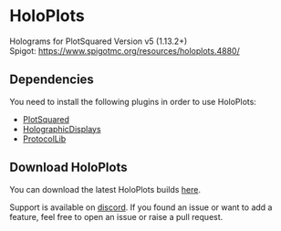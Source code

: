 # HoloPlots
Holograms for PlotSquared Version v5 (1.13.2+)    
Spigot: https://www.spigotmc.org/resources/holoplots.4880/

## Dependencies
You need to install the following plugins in order to use HoloPlots:
- [PlotSquared](https://www.spigotmc.org/resources/holoplots.4880/)
- [HolographicDisplays](https://dev.bukkit.org/projects/holographic-displays/files)
- [ProtocolLib](https://www.spigotmc.org/resources/protocollib.1997/)

## Download HoloPlots
You can download the latest HoloPlots builds [here](https://ci.athion.net/job/HoloPlots/).

Support is available on [discord](https://discord.gg/5h3n38H). If you found an issue or want to add a feature, feel free to open an issue or raise a pull request.
